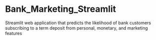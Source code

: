 # Bank_Marketing_Streamlit
Streamlit web application that predicts the likelihood of bank customers subscribing to a term deposit from personal, monetary, and marketing features
